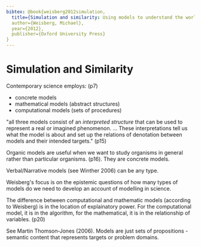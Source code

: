 ```yaml
---
bibtex: @book{weisberg2012simulation,
  title={Simulation and similarity: Using models to understand the world},
  author={Weisberg, Michael},
  year={2012},
  publisher={Oxford University Press}
}
---
```


# Simulation and Similarity

Contemporary science employs: (p7)

 - concrete models
 - mathematical models (abstract structures)
 - computational models (sets of procedures)

"all three models consist of an _interpreted structure_ that can be used to represent a real or imagined phenomenon. ... These interpretations tell us what the model is about and set up the relations of denotation between models and their intended targets." (p15)

Organic models are useful when we want to study organisms in general rather than particular organisms. (p16). They are concrete models.

Verbal/Narrative models (see Winther 2006) can be any type.

Weisberg's focus is on the epistemic questions of how many types of models do we need to develop an account of modelling in science.

The difference between computational and mathematic models (according to Weisberg) is in the location of explainatory power.  For the computational model, it is in the algorithm, for the mathematical, it is in the relationship of variables. (p20)

See Martin Thomson‐Jones (2006). Models are just sets of propositions - semantic content that represents targets or problem domains.